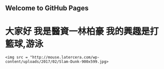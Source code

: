 ## Welcome to GitHub Pages
<h1>
  大家好 我是醫資一林柏豪
  我的興趣是打籃球,游泳
  </h1>
    
    <img src = "http://mouse.latercera.com/wp-content/uploads/2017/02/Slam-Dunk-900x599.jpg>
    
  
